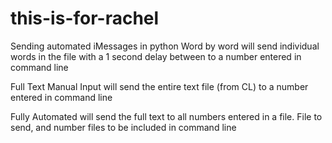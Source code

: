 # this-is-for-rachel
Sending automated iMessages in python
Word by word will send individual words in the file with a 1 second delay between to a number entered in command line

Full Text Manual Input will send the entire text file (from CL) to a number entered in command line

Fully Automated will send the full text to all numbers entered in a file. File to send, and number files to be included in command line
